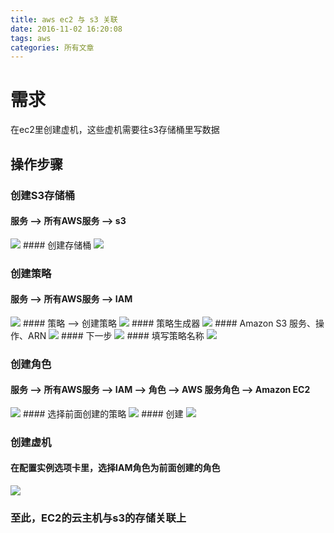 ```yaml
---
title: aws ec2 与 s3 关联
date: 2016-11-02 16:20:08
tags: aws
categories: 所有文章
---
```

# 需求
  在ec2里创建虚机，这些虚机需要往s3存储桶里写数据

## 操作步骤
<!--more-->
### 创建S3存储桶
#### 服务 --> 所有AWS服务 --> s3 
<img src="/img/aws/s3-1.png">
#### 创建存储桶 
<img src="/img/aws/s3-2.png">


### 创建策略
#### 服务 --> 所有AWS服务 --> IAM 
<img src="/img/aws/aws-service.png">
#### 策略 --> 创建策略
<img src="/img/aws/celue1.png">
#### 策略生成器
<img src="/img/aws/celueshengchengqi.png">
#### Amazon S3 服务、操作、ARN
<img src="/img/aws/celue2.png">
#### 下一步
<img src="/img/aws/celue3.png">
#### 填写策略名称
<img src="/img/aws/celue4.png">

### 创建角色
#### 服务 --> 所有AWS服务 --> IAM --> 角色 --> AWS 服务角色 --> Amazon EC2
<img src="/img/aws/role1.png">
#### 选择前面创建的策略
<img src="/img/aws/role2.png">
#### 创建
<img src="/img/aws/role3.png">

### 创建虚机
#### 在配置实例选项卡里，选择IAM角色为前面创建的角色
<img src="/img/aws/aws-instance.png">

### 至此，EC2的云主机与s3的存储关联上
